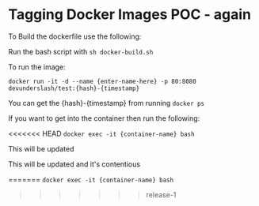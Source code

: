 # Tagging Docker Images POC - again

To Build the dockerfile use the following:

Run the bash script with `sh docker-build.sh`

To run the image:

`docker run -it -d --name {enter-name-here} -p 80:8080 devunderslash/test:{hash}-{timestamp}` 

You can get the {hash}-{timestamp} from running `docker ps`

If you want to get into the container then run the following:

<<<<<<< HEAD
`docker exec -it {container-name} bash`


This will be updated

This will be updated and it's contentious

=======
`docker exec -it {container-name} bash`
>>>>>>> release-1

